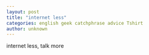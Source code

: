 ```yaml
---
layout: post
title: "internet less"
categories: english geek catchphrase advice Tshirt
author: unknown
---
```


internet less, talk more
